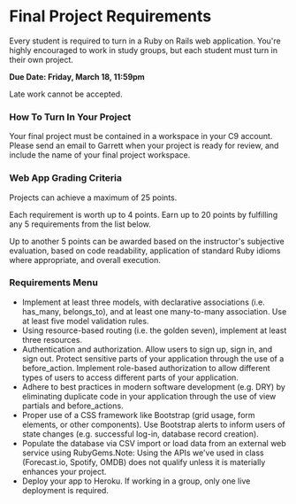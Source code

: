 # Final Project Requirements

Every student is required to turn in a Ruby on Rails web application. You're highly encouraged to work in study groups, but each student must turn in their own project.

**Due Date: Friday, March 18, 11:59pm**

Late work cannot be accepted.

### How To Turn In Your Project

Your final project must be contained in a workspace in your C9 account. Please send an email to Garrett when your project is ready for review, and include the name of your final project workspace.

### Web App Grading Criteria

Projects can achieve a maximum of 25 points.

Each requirement is worth up to 4 points. Earn up to 20 points by fulfilling any 5 requirements from the list below.

Up to another 5 points can be awarded based on the instructor's subjective evaluation, based on code readability, application of standard Ruby idioms where appropriate, and overall execution.

### Requirements Menu

- Implement at least three models, with declarative associations (i.e. has_many, belongs_to), and at least one many-to-many association. Use at least five model validation rules.
- Using resource-based routing (i.e. the golden seven), implement at least three resources.
- Authentication and authorization. Allow users to sign up, sign in, and sign out. Protect sensitive parts of your application through the use of a before_action. Implement role-based authorization to allow different types of users to access different parts of your application.
- Adhere to best practices in modern software development (e.g. DRY) by eliminating duplicate code in your application through the use of view partials and before_actions.
- Proper use of a CSS framework like Bootstrap (grid usage, form elements, or other components). Use Bootstrap alerts to inform users of state changes (e.g. successful log-in, database record creation).
- Populate the database via CSV import or load data from an external web service using RubyGems.Note: Using the APIs we've used in class (Forecast.io, Spotify, OMDB) does not qualify unless it is materially enhances your project.
- Deploy your app to Heroku. If working in a group, only one live deployment is required.
